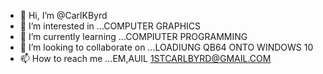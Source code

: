 - 👋 Hi, I’m @CarlKByrd
- 👀 I’m interested in ...COMPUTER GRAPHICS 
- 🌱 I’m currently learning ...COMPIUTER PROGRAMMING
- 💞️ I’m looking to collaborate on ...LOADIUNG QB64 ONTO WINDOWS 10
- 📫 How to reach me ...EM,AUIL 1STCARLBYRD@GMAIL.COM

<!---
CarlKByrd/CarlKByrd is a ✨ special ✨ repository because its `README.md` (this file) appears on your GitHub profile.
You can click the Preview link to take a look at your changes.
--->

